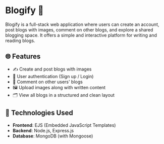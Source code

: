 # Blogify 📝

Blogify is a full-stack web application where users can create an account, post blogs with images, comment on other blogs, and explore a shared blogging space. It offers a simple and interactive platform for writing and reading blogs.

## 🌐 Features

- ✍️ Create and post blogs with images
- 👤 User authentication (Sign up / Login)
- 💬 Comment on other users' blogs
- 🖼️ Upload images along with written content
- 🗂️ View all blogs in a structured and clean layout

## 🚀 Technologies Used

- **Frontend**: EJS (Embedded JavaScript Templates)
- **Backend**: Node.js, Express.js
- **Database**: MongoDB (with Mongoose)
